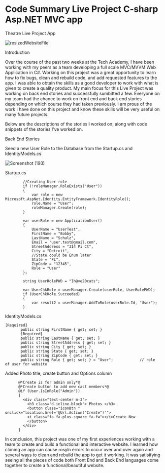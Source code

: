 # Code Summary Live Project C-sharp Asp.NET MVC app

Theatre Live Project App

![resizedWebsiteFile](https://user-images.githubusercontent.com/60559963/101213271-f878e480-362e-11eb-83c0-246d4d5726ec.png)


Introduction

Over the course of the past two weeks at the Tech Academy, I have been working with my peers as a team developing a full scale MVC/MVVM Web Application in C#. Working on this project was a great opportunity to learn how to fix bugs, clean and rebuild code, and add requested features to the app. I was able to obtain the skills as a good developer to work with what is given to create a quality product. My main focus for this Live Project was working on back end stories and successfully sumbitted a few. Everyone on my team had the chance to work on front end and back end stories depending on which course they had taken previously. I am prous of the work I have done on this project and know these skills will be very useful on many future projects.

Below are the descriptions of the stories I worked on, along with code snippets of the stories I've worked on.

Back End Stories

Seed a new User Role to the Database from the Startup.cs and IdentityModels.cs 

![Screenshot (193)](https://user-images.githubusercontent.com/60559963/101213646-881e9300-362f-11eb-8590-09da3094d4dd.png)


Startup.cs


            //Creating User role
            if (!roleManager.RoleExists("User"))
            {
                var role = new Microsoft.AspNet.Identity.EntityFramework.IdentityRole();
                role.Name = "User";
                roleManager.Create(role);
            }

            var userRole = new ApplicationUser()
            {
                UserName = "UserTest",
                FirstName = "Bobby",
                LastName = "Schulz",
                Email = "user.test@gmail.com",
                StreetAddress = "314 Pi Ct",
                City = "Detroit",
                //State could be Enum later
                State = "FL",
                ZipCode = "12345",
                Role = "User"
            };

            string UserRolePWD = "Ih@ve20cats";

            var UserChkRole = userManager.Create(userRole, UserRolePWD);
            if (UserChkRole.Succeeded)
            {
                var result2 = userManager.AddToRole(userRole.Id, "User");
            }
                      

IdentityModels.cs


    [Required]
           public string FirstName { get; set; }
           [Required]
           public string LastName { get; set; }
           public string StreetAddress { get; set; }
           public string City { get; set; }
           public string State { get; set; }
           public string ZipCode { get; set; }
           public string Role { get; set; } = "User";            // role of user for website
           
           

Added Photo title, create button and Options column


          @*Create is for admin only*@
          @*Create button to add new cast members*@
          @if (User.IsInRole("Admin"))
          {
            <div class="text-center m-3">
              <h3 class="d-inline-block"> Photos </h3>
              <button class="iconBtn " onclick="location.href='@Url.Action("Create")'">
              <i class="fa fa-plus-square fa-fw"></i>Create New
              </button>
            </div>
          }
          
          
  In conclusion, this project was one of my first experiences working with a team to create and build a functional and interactive website. I learned how cloning an app can cause rosyln errors to occur over and over again and several ways to clean and rebuild the app to get it working. It was satisifying seeing all the pieces of code both Front End and Back End languages come together to create a functional/beautiful website.
          
